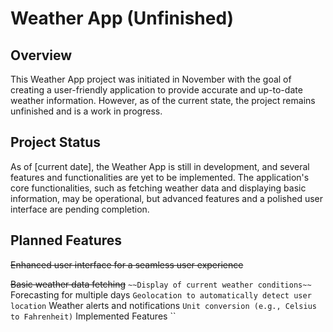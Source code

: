# Weather App (Unfinished)

## Overview
This Weather App project was initiated in November with the goal of creating a user-friendly application
to provide accurate and up-to-date weather information.
However, as of the current state, the project remains unfinished and is a work in progress.

## Project Status

As of [current date], the Weather App is still in development, and several features and functionalities are yet to be implemented. The application's core functionalities, such as fetching weather data and displaying basic information, may be operational, but advanced features and a polished user interface are pending completion.

## Planned Features

~~Enhanced user interface for a seamless user experience~~

~~Basic weather data fetching~~
``
~~Display of current weather conditions~~
``
Forecasting for multiple days
``
Geolocation to automatically detect user location
``
Weather alerts and notifications
``
Unit conversion (e.g., Celsius to Fahrenheit)
``
Implemented Features
``

